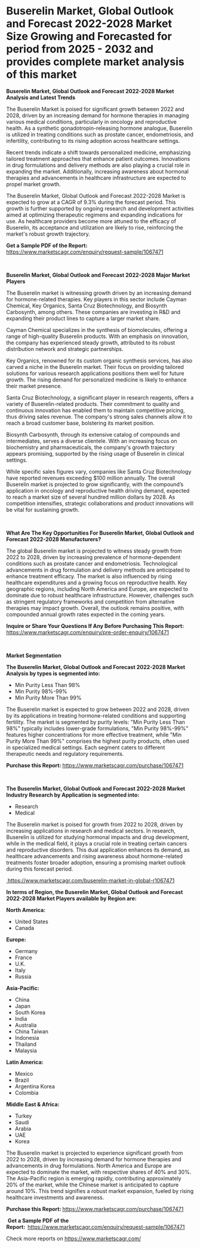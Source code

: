 <p><h1>Buserelin Market, Global Outlook and Forecast 2022-2028 Market Size Growing and Forecasted for period from 2025 - 2032 and provides complete market analysis of this market</h1></p><p><strong>Buserelin Market, Global Outlook and Forecast 2022-2028 Market Analysis and Latest Trends</strong></p>
<p><p>The Buserelin Market is poised for significant growth between 2022 and 2028, driven by an increasing demand for hormone therapies in managing various medical conditions, particularly in oncology and reproductive health. As a synthetic gonadotropin-releasing hormone analogue, Buserelin is utilized in treating conditions such as prostate cancer, endometriosis, and infertility, contributing to its rising adoption across healthcare settings.</p><p>Recent trends indicate a shift towards personalized medicine, emphasizing tailored treatment approaches that enhance patient outcomes. Innovations in drug formulations and delivery methods are also playing a crucial role in expanding the market. Additionally, increasing awareness about hormonal therapies and advancements in healthcare infrastructure are expected to propel market growth.</p><p>The Buserelin Market, Global Outlook and Forecast 2022-2028 Market is expected to grow at a CAGR of 9.3% during the forecast period. This growth is further supported by ongoing research and development activities aimed at optimizing therapeutic regimens and expanding indications for use. As healthcare providers become more attuned to the efficacy of Buserelin, its acceptance and utilization are likely to rise, reinforcing the market's robust growth trajectory.</p></p>
<p><strong>Get a Sample PDF of the Report:&nbsp;</strong> <a href="https://www.marketscagr.com/enquiry/request-sample/1067471?utm_campaign=3122&utm_medium=2&utm_source=Github&utm_content=ia&utm_term=21032025&utm_id=buserelin-market-global-outlook-and-forecast-2022-2028">https://www.marketscagr.com/enquiry/request-sample/1067471</a></p>
<p>&nbsp;</p>
<p><strong>Buserelin Market, Global Outlook and Forecast 2022-2028 Major Market Players</strong></p>
<p><p>The Buserelin market is witnessing growth driven by an increasing demand for hormone-related therapies. Key players in this sector include Cayman Chemical, Key Organics, Santa Cruz Biotechnology, and Biosynth Carbosynth, among others. These companies are investing in R&D and expanding their product lines to capture a larger market share.</p><p>Cayman Chemical specializes in the synthesis of biomolecules, offering a range of high-quality Buserelin products. With an emphasis on innovation, the company has experienced steady growth, attributed to its robust distribution network and strategic partnerships.</p><p>Key Organics, renowned for its custom organic synthesis services, has also carved a niche in the Buserelin market. Their focus on providing tailored solutions for various research applications positions them well for future growth. The rising demand for personalized medicine is likely to enhance their market presence.</p><p>Santa Cruz Biotechnology, a significant player in research reagents, offers a variety of Buserelin-related products. Their commitment to quality and continuous innovation has enabled them to maintain competitive pricing, thus driving sales revenue. The company's strong sales channels allow it to reach a broad customer base, bolstering its market position.</p><p>Biosynth Carbosynth, through its extensive catalog of compounds and intermediates, serves a diverse clientele. With an increasing focus on biochemistry and pharmaceuticals, the company's growth trajectory appears promising, supported by the rising usage of Buserelin in clinical settings.</p><p>While specific sales figures vary, companies like Santa Cruz Biotechnology have reported revenues exceeding $100 million annually. The overall Buserelin market is projected to grow significantly, with the compound’s application in oncology and reproductive health driving demand, expected to reach a market size of several hundred million dollars by 2028. As competition intensifies, strategic collaborations and product innovations will be vital for sustaining growth.</p></p>
<p>&nbsp;</p>
<p><strong>What Are The Key Opportunities For Buserelin Market, Global Outlook and Forecast 2022-2028 Manufacturers?</strong></p>
<p><p>The global Buserelin market is projected to witness steady growth from 2022 to 2028, driven by increasing prevalence of hormone-dependent conditions such as prostate cancer and endometriosis. Technological advancements in drug formulation and delivery methods are anticipated to enhance treatment efficacy. The market is also influenced by rising healthcare expenditures and a growing focus on reproductive health. Key geographic regions, including North America and Europe, are expected to dominate due to robust healthcare infrastructure. However, challenges such as stringent regulatory frameworks and competition from alternative therapies may impact growth. Overall, the outlook remains positive, with compounded annual growth rates expected in the coming years.</p></p>
<p><strong>Inquire or Share Your Questions If Any Before Purchasing This Report:</strong> <a href="https://www.marketscagr.com/enquiry/pre-order-enquiry/1067471?utm_campaign=3122&utm_medium=2&utm_source=Github&utm_content=ia&utm_term=21032025&utm_id=buserelin-market-global-outlook-and-forecast-2022-2028">https://www.marketscagr.com/enquiry/pre-order-enquiry/1067471</a></p>
<p>&nbsp;</p>
<p><strong>Market Segmentation</strong></p>
<p><strong>The Buserelin Market, Global Outlook and Forecast 2022-2028 Market Analysis by types is segmented into:</strong></p>
<p><ul><li>Min Purity Less Than 98%</li><li>Min Purity 98%-99%</li><li>Min Purity More Than 99%</li></ul></p>
<p><p>The Buserelin market is expected to grow between 2022 and 2028, driven by its applications in treating hormone-related conditions and supporting fertility. The market is segmented by purity levels: "Min Purity Less Than 98%" typically includes lower-grade formulations, "Min Purity 98%-99%" features higher concentrations for more effective treatment, while "Min Purity More Than 99%" comprises the highest purity products, often used in specialized medical settings. Each segment caters to different therapeutic needs and regulatory requirements.</p></p>
<p><strong>Purchase this Report:&nbsp;</strong><a href="https://www.marketscagr.com/purchase/1067471?utm_campaign=3122&utm_medium=2&utm_source=Github&utm_content=ia&utm_term=21032025&utm_id=buserelin-market-global-outlook-and-forecast-2022-2028">https://www.marketscagr.com/purchase/1067471</a></p>
<p>&nbsp;</p>
<p><strong>The Buserelin Market, Global Outlook and Forecast 2022-2028 Market Industry Research by Application is segmented into:</strong></p>
<p><ul><li>Research</li><li>Medical</li></ul></p>
<p><p>The Buserelin market is poised for growth from 2022 to 2028, driven by increasing applications in research and medical sectors. In research, Buserelin is utilized for studying hormonal impacts and drug development, while in the medical field, it plays a crucial role in treating certain cancers and reproductive disorders. This dual application enhances its demand, as healthcare advancements and rising awareness about hormone-related treatments foster broader adoption, ensuring a promising market outlook during this forecast period.</p></p>
<p><a href="https://www.marketscagr.com/buserelin-market-in-global-r1067471?utm_campaign=3122&utm_medium=2&utm_source=Github&utm_content=ia&utm_term=21032025&utm_id=buserelin-market-global-outlook-and-forecast-2022-2028">&nbsp;https://www.marketscagr.com/buserelin-market-in-global-r1067471</a></p>
<p><strong>In terms of Region, the Buserelin Market, Global Outlook and Forecast 2022-2028 Market Players available by Region are:</strong></p>
<p>
    <p> <strong> North America: </strong>
        <ul>
            <li>United States</li>
            <li>Canada</li>
        </ul>
        </p> 
    <p> <strong> Europe: </strong>
        <ul>
            <li>Germany</li>
            <li>France</li>
            <li>U.K.</li>
            <li>Italy</li>
            <li>Russia</li>
        </ul>
        </p> 
    <p> <strong> Asia-Pacific: </strong>
        <ul>
            <li>China</li>
            <li>Japan</li>
            <li>South Korea</li>
            <li>India</li>
            <li>Australia</li>
            <li>China Taiwan</li>
            <li>Indonesia</li>
            <li>Thailand</li>
            <li>Malaysia</li>
        </ul>
        </p> 
    <p> <strong> Latin America: </strong>
        <ul>
            <li>Mexico</li>
            <li>Brazil</li>
            <li>Argentina Korea</li>
            <li>Colombia</li>
        </ul>
        </p> 
    <p> <strong> Middle East & Africa: </strong>
        <ul>
            <li>Turkey</li>
            <li>Saudi</li>
            <li>Arabia</li>
            <li>UAE</li>
            <li>Korea</li>
        </ul>
    </p>
    </p>
<p><p>The Buserelin market is projected to experience significant growth from 2022 to 2028, driven by increasing demand for hormone therapies and advancements in drug formulations. North America and Europe are expected to dominate the market, with respective shares of 40% and 30%. The Asia-Pacific region is emerging rapidly, contributing approximately 20% of the market, while the Chinese market is anticipated to capture around 10%. This trend signifies a robust market expansion, fueled by rising healthcare investments and awareness.</p></p>
<p><strong>Purchase this Report: </strong><a href="https://www.marketscagr.com/purchase/1067471?utm_campaign=3122&utm_medium=2&utm_source=Github&utm_content=ia&utm_term=21032025&utm_id=buserelin-market-global-outlook-and-forecast-2022-2028">https://www.marketscagr.com/purchase/1067471</a></p>
<p>&nbsp;<strong>Get a Sample PDF of the Report:&nbsp;&nbsp;</strong><a href="https://www.marketscagr.com/enquiry/request-sample/1067471?utm_campaign=3122&utm_medium=2&utm_source=Github&utm_content=ia&utm_term=21032025&utm_id=buserelin-market-global-outlook-and-forecast-2022-2028">https://www.marketscagr.com/enquiry/request-sample/1067471</a></p>
<p><strong></strong></p>
<p>Check more reports on <a href="https://www.marketscagr.com/?utm_campaign=3122&utm_medium=2&utm_source=Github&utm_content=ia&utm_term=21032025&utm_id=buserelin-market-global-outlook-and-forecast-2022-2028">https://www.marketscagr.com/</a></p>